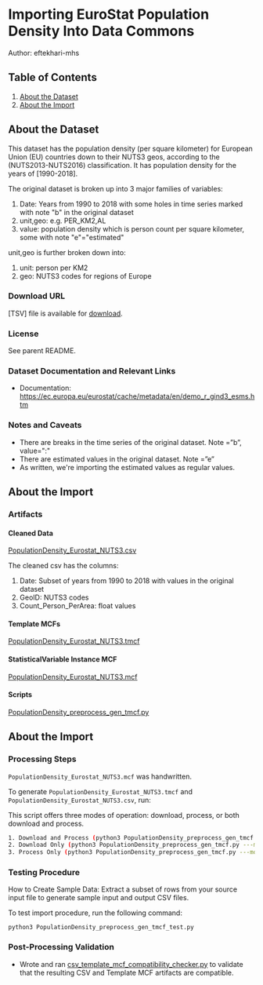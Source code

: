 # Importing EuroStat Population Density Into Data Commons

Author: eftekhari-mhs

## Table of Contents

1. [About the Dataset](#about-the-dataset)
1. [About the Import](#about-the-import)

## About the Dataset

This dataset has the population density (per square kilometer) for European Union (EU) countries down to their NUTS3 geos, according to the (NUTS2013-NUTS2016) classification. It has population density for the years of [1990-2018].

The original dataset is broken up into 3 major families of variables:

1. Date: Years from 1990 to 2018 with some holes in time series marked with note "b" in the original dataset
2. unit,geo: e.g. PER_KM2,AL
3. value: population density which is person count per square kilometer, some with note "e"="estimated"

unit,geo is further broken down into:

1. unit: person per KM2
2. geo: NUTS3 codes for regions of Europe

### Download URL

[TSV] file is available for [download](https://ec.europa.eu/eurostat/api/dissemination/sdmx/2.1/data/demo_r_d3dens/?format=TSV&compressed=true).

### License

See parent README.

### Dataset Documentation and Relevant Links

- Documentation: <https://ec.europa.eu/eurostat/cache/metadata/en/demo_r_gind3_esms.htm>

### Notes and Caveats

- There are breaks in the time series of the original dataset. Note =”b”, value=":"
- There are estimated values in the original dataset. Note =”e”
- As written, we're importing the estimated values as regular values.

## About the Import

### Artifacts

#### Cleaned Data

[PopulationDensity_Eurostat_NUTS3.csv](./PopulationDensity_Eurostat_NUTS3.csv)

The cleaned csv has the columns:

1. Date: Subset of years from 1990 to 2018 with values in the original dataset
2. GeoID: NUTS3 codes
3. Count_Person_PerArea: float values

#### Template MCFs

[PopulationDensity_Eurostat_NUTS3.tmcf](./PopulationDensity_Eurostat_NUTS3.tmcf)

#### StatisticalVariable Instance MCF

[PopulationDensity_Eurostat_NUTS3.mcf](./PopulationDensity_Eurostat_NUTS3.mcf)

#### Scripts

[PopulationDensity_preprocess_gen_tmcf.py](./PopulationDensity_preprocess_gen_tmcf.py)

## About the Import

### Processing Steps

`PopulationDensity_Eurostat_NUTS3.mcf` was handwritten.

To generate `PopulationDensity_Eurostat_NUTS3.tmcf` and `PopulationDensity_Eurostat_NUTS3.csv`, run:


This script offers three modes of operation: download, process, or both download and process.

```bash
1. Download and Process (python3 PopulationDensity_preprocess_gen_tmcf.py or no mode flag):
2. Download Only (python3 PopulationDensity_preprocess_gen_tmcf.py ---mode=download):
3. Process Only (python3 PopulationDensity_preprocess_gen_tmcf.py ---mode=process):
```

### Testing Procedure

How to Create Sample Data: Extract a subset of rows from your source input file to generate sample input and output CSV files.

To test import procedure, run the following command:

```
python3 PopulationDensity_preprocess_gen_tmcf_test.py

```

### Post-Processing Validation

- Wrote and ran
  [csv_template_mcf_compatibility_checker.py](./csv_template_mcf_compatibility_checker.py)
  to validate that the resulting CSV and Template MCF artifacts are
  compatible.
